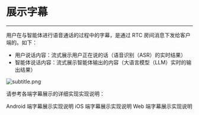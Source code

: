 # 展示字幕

---

用户在与智能体进行语音通话的过程中的字幕，是通过 RTC 房间消息下发给客户端的。如下：

- 用户说话内容：流式展示用户正在说的话（语音识别（ASR）的实时结果）
- 智能体说话内容：流式展示智能体输出的内容（大语言模型（LLM）实时的输出结果）

<Frame width="auto" height="512" caption="">
  <img src="https://media-resource.spreading.io/docuo/workspace564/27e54a759d23575969552654cb45bf89/a78bc0cbf0.png" alt="subtitle.png"/>
</Frame>

请参考各端字幕展示的详细实现实现说明：

<CardGroup cols={2}>
<Card title="Android" href="/aiagent-android/guides/display-subtitles" target="_blank">
Android 端字幕展示实现说明
</Card>
<Card title="iOS"  href="/aiagent-ios/guides/display-subtitles" target="_blank">
iOS 端字幕展示实现说明
</Card>
<Card title="Web"  href="/aiagent-web/guides/display-subtitles" target="_blank">
Web 端字幕展示实现说明
</Card>
</CardGroup>